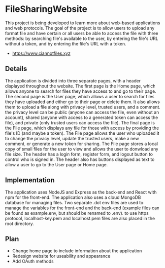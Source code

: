 # FileSharingWebsite
This project is being developed to learn more about web-based applications and web protocols. The goal
of the project is to allow users to upload any format file and have certain or all users be able to
access the file with three methods: by searching file's available to the user, by entering the file's URL
without a token, and by entering the file's URL with a token.
* https://www.ciannotfiles.xyz
## Details
The application is divided into three separate pages, with a header displayed throughout the website.
The first page is the Home page, which allows anyone to search for files they have access to and go
to their page. The second page is the User page, which allows a user to search for files they have
uploaded and either go to their page or delete them. It also allows them to upload a file along with
privacy level, trusted users, and a comment. the privacy level can be public (anyone can access the file,
even without an account), shared (anyone with access to a generated token can access the file), and
private (only trusted users can access the file). The final page is the File page, which displays any
file for those with access by providing the file's ID (and maybe a token). The File page allows the
user who uploaded it to change the privacy level, update the trusted users, make a new comment, or
generate a new token for sharing. The File page stores a local copy of small files for the user to
view and allows the user to donwload any file size. The header has a login form, register form, and
logout button to control who is signed in. The header also has buttons displayed as text to allow a
user to go to the User page or Home page.
## Implementation
The application uses NodeJS and Express as the back-end and React with npm for the front-end. The
application also uses a cloud MongoDB database for managing files. Two separate .dot env files are
used to manage the variables for the front-end and the back-end (example files can be found as
example.env, but should be renamed to .env). to use https protocol, localhost-key.pem and
localhost.pem files are also placed in the root directory.
## Plan
* Change home page to include information about the application
* Redesign website for useability and appearance
* Add OAuth methods
